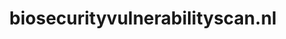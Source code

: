 ---
layout: post
title:  "biosecurityvulnerabilityscan.nl"
internal_url:  "/dutchgov/biosecurityvulnerabilityscan.nl.html"
categories: dutchgov
---